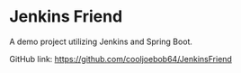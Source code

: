 # Jenkins Friend

A demo project utilizing Jenkins and Spring Boot.

GitHub link: https://github.com/cooljoebob64/JenkinsFriend
